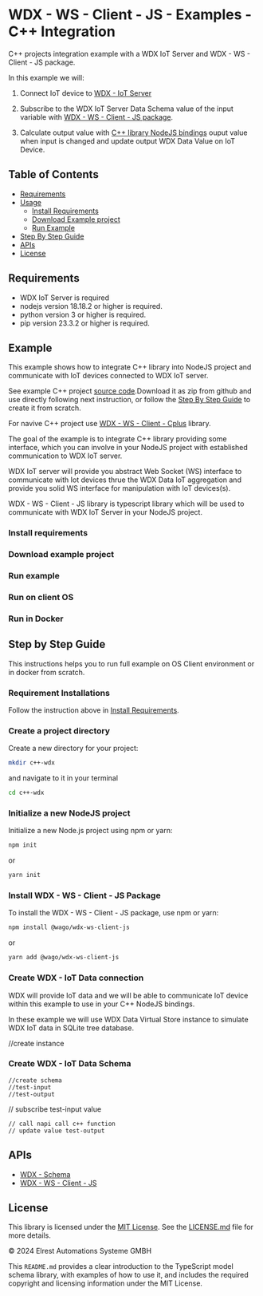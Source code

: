 # WDX - WS - Client - JS - Examples - C++ Integration

C++ projects integration example with a WDX IoT Server and WDX - WS - Client - JS package.

In this example we will:

1. Connect IoT device to [WDX - IoT Server](https://ccc100.elrest.gmbh/ccc100wiki/wdx-about-wdx.html)

2. Subscribe to the WDX IoT Server Data Schema value of the input variable with [WDX - WS - Client - JS package](https://github.com/elrest-cz/wdx-ws-client-js).

3. Calculate output value with [C++ library NodeJS bindings](https://nodejs.org/api/n-api.html) ouput value when input is changed and update output WDX Data Value on IoT Device.


## Table of Contents

- [Requirements](#requirements)
- [Usage](#examplec++-wdx-project)
  - [Install Requirements](#install-requirements)
  - [Download Example project](#download-example-project)
  - [Run Example](#run-example)
- [Step By Step Guide](#step-by-step-guide)
- [APIs](#apis)
- [License](#license)


## Requirements

+ WDX IoT Server is required
+ nodejs version 18.18.2 or higher is required.
+ python version 3 or higher is required.
+ pip version 23.3.2 or higher is required.

## Example

This example shows how to integrate C++ library into NodeJS project and communicate with IoT devices connected to WDX IoT server.

See example C++ project [source code](https://github.com/elrest-cz/wdx-ws-client-js/blob/master/examples).Download it as zip from github and use directly following next instruction, or follow the [Step By Step Guide](#step-by-step-guide) to create it from scratch. 

For navive C++ project use [WDX - WS - Client - Cplus](https://github.com/elrest-cz) library.


The goal of the example is to integrate C++ library providing some interface, which you can involve in your NodeJS project with established communication to WDX IoT server.

WDX IoT server will provide you abstract Web Socket (WS) interface to communicate with Iot devices thrue the WDX Data IoT aggregation and provide you solid WS interface for manipulation with IoT devices(s).

WDX - WS - Client - JS library is typescript library which will be used to communicate with WDX IoT Server in your NodeJS project.

### Install requirements

### Download example project

### Run example

### Run on client OS

### Run in Docker

## Step by Step Guide

This instructions helps you to run full example on OS Client environment or in docker from scratch.


### Requirement Installations

Follow the instruction above in [Install Requirements](#install-requirements).

### Create a project directory

Create a new directory for your project:

```bash
mkdir c++-wdx
```

and navigate to it in your terminal

```bash
cd c++-wdx
```


### Initialize a new NodeJS project

Initialize a new Node.js project using npm or yarn:

```bash
npm init
```

or

```bash
yarn init
```


### Install WDX - WS - Client - JS Package

To install the WDX - WS - Client - JS package, use npm or yarn:

```bash
npm install @wago/wdx-ws-client-js
```

or

```bash
yarn add @wago/wdx-ws-client-js
```


### Create WDX - IoT Data connection

WDX will provide IoT data and we will be able to communicate IoT device within this example to use in your C++ NodeJS bindings.

In these example we will use WDX Data Virtual Store instance to simulate WDX IoT data in SQLite tree database.

//create instance



### Create WDX - IoT Data Schema

    //create schema
    //test-input
    //test-output


// subscribe test-input value

    // call napi call c++ function
    // update value test-output


## APIs

+ [WDX - Schema](https://github.com/elrest-cz/wdx-schema/blob/master/docs/modules.md)
+ [WDX - WS - Client - JS](https://github.com/elrest-cz/wdx-ws-client-js/blob/master/docs/modules.md)


## License

This library is licensed under the [MIT License](https://en.wikipedia.org/wiki/MIT_License). See the [LICENSE.md](https://github.com/elrest-cz/wdx-ws-client-js/blob/master/LICENSE.md) file for more details.

© 2024 Elrest Automations Systeme GMBH

This `README.md` provides a clear introduction to the TypeScript model schema library, with examples of how to use it, and includes the required copyright and licensing information under the MIT License.